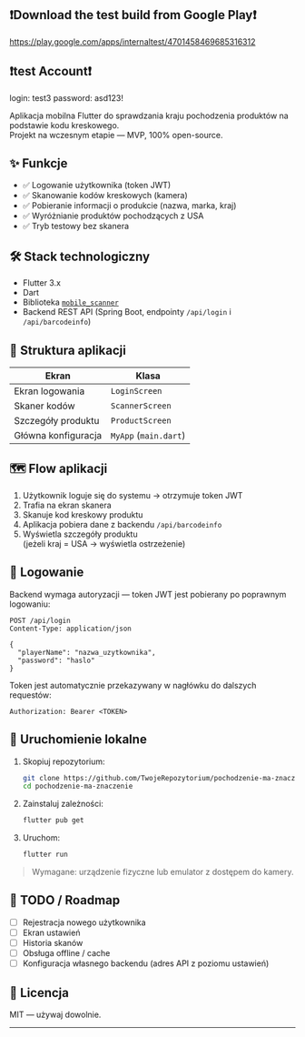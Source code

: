 ## ❗Download the test build from Google Play❗
https://play.google.com/apps/internaltest/4701458469685316312
## ❗test Account❗
login: test3
password: asd123!

Aplikacja mobilna Flutter do sprawdzania kraju pochodzenia produktów na podstawie kodu kreskowego.  
Projekt na wczesnym etapie — MVP, 100% open-source.

## ✨ Funkcje

- ✅ Logowanie użytkownika (token JWT)
- ✅ Skanowanie kodów kreskowych (kamera)
- ✅ Pobieranie informacji o produkcie (nazwa, marka, kraj)
- ✅ Wyróżnianie produktów pochodzących z USA
- ✅ Tryb testowy bez skanera

## 🛠️ Stack technologiczny

- Flutter 3.x
- Dart
- Biblioteka [`mobile_scanner`](https://pub.dev/packages/mobile_scanner)
- Backend REST API (Spring Boot, endpointy `/api/login` i `/api/barcodeinfo`)

## 🔧 Struktura aplikacji

| Ekran               | Klasa                |
|---------------------|----------------------|
| Ekran logowania     | `LoginScreen`        |
| Skaner kodów        | `ScannerScreen`      |
| Szczegóły produktu  | `ProductScreen`      |
| Główna konfiguracja | `MyApp` (`main.dart`) |

## 🗺️ Flow aplikacji

1. Użytkownik loguje się do systemu → otrzymuje token JWT
2. Trafia na ekran skanera
3. Skanuje kod kreskowy produktu
4. Aplikacja pobiera dane z backendu `/api/barcodeinfo`
5. Wyświetla szczegóły produktu  
   (jeżeli kraj = USA → wyświetla ostrzeżenie)

## 🔑 Logowanie

Backend wymaga autoryzacji — token JWT jest pobierany po poprawnym logowaniu:

```http
POST /api/login
Content-Type: application/json

{
  "playerName": "nazwa_uzytkownika",
  "password": "haslo"
}
```

Token jest automatycznie przekazywany w nagłówku do dalszych requestów:

```http
Authorization: Bearer <TOKEN>
```

## 🚀 Uruchomienie lokalne

1. Skopiuj repozytorium:

    ```bash
    git clone https://github.com/TwojeRepozytorium/pochodzenie-ma-znaczenie.git
    cd pochodzenie-ma-znaczenie
    ```

2. Zainstaluj zależności:

    ```bash
    flutter pub get
    ```

3. Uruchom:

    ```bash
    flutter run
    ```

> Wymagane: urządzenie fizyczne lub emulator z dostępem do kamery.

## 📂 TODO / Roadmap

- [ ] Rejestracja nowego użytkownika
- [ ] Ekran ustawień
- [ ] Historia skanów
- [ ] Obsługa offline / cache
- [ ] Konfiguracja własnego backendu (adres API z poziomu ustawień)

## 📝 Licencja

MIT — używaj dowolnie.


---


